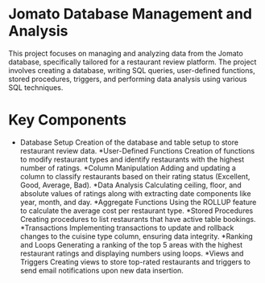 # Jomato Database Management and Analysis

This project focuses on managing and analyzing data from the Jomato database, specifically tailored for a restaurant review platform. The project involves creating a database, writing SQL queries, user-defined functions, stored procedures, triggers, and performing data analysis using various SQL techniques.

# Key Components
* Database Setup
Creation of the database and table setup to store restaurant review data.
*User-Defined Functions
Creation of functions to modify restaurant types and identify restaurants with the highest number of ratings.
*Column Manipulation
Adding and updating a column to classify restaurants based on their rating status (Excellent, Good, Average, Bad).
*Data Analysis
Calculating ceiling, floor, and absolute values of ratings along with extracting date components like year, month, and day.
*Aggregate Functions
Using the ROLLUP feature to calculate the average cost per restaurant type.
*Stored Procedures
Creating procedures to list restaurants that have active table bookings.
*Transactions
Implementing transactions to update and rollback changes to the cuisine type column, ensuring data integrity.
*Ranking and Loops
Generating a ranking of the top 5 areas with the highest restaurant ratings and displaying numbers using loops.
*Views and Triggers
Creating views to store top-rated restaurants and triggers to send email notifications upon new data insertion.
